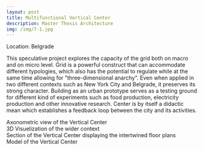 ```yaml
---
layout: post
title: Multifunctional Vertical Center
description: Master Thesis Architecture
img: /img/7-1.jpg
---
```


Location: Belgrade

This speculative project explores the capacity of the grid both on macro and on micro level. Grid is a powerful construct that can accommodate different typologies, which also has the potential to regulate while at the same time allowing for "three-dimensional anarchy". Even when applied in two different contexts such as New York City and Belgrade, it preserves its strong character. Building as an urban prototype serves as a testing ground for different kind of experiments such as food production, electricity production and other innovative research. Center is by itself a didactic mean which establishes a feedback loop between the city and its activities.

<div class="img_row">
	<img class="col three" src="{{ site.baseurl }}/img/7-1.jpg" alt="" title="example image"/>
</div>
<div class="col three caption">
	Axonometric view of the Vertical Center
</div>



<div class="img_row">
	<img class="col three" src="{{ site.baseurl }}/img/7-2.jpg" alt="" title="example image"/>
</div>
<div class="col three caption">
	3D Visuelization of the wider context
</div>



<div class="img_row">
	<img class="col three" src="{{ site.baseurl }}/img/7-3.jpg" alt="" title="example image"/>
</div>
<div class="col three caption">
	Section of the Vertical Center displaying the intertwined floor plans  
</div>



<div class="img_row">
	<img class="col three" src="{{ site.baseurl }}/img/7-4.jpg" alt="" title="example image"/>
</div>
<div class="col three caption">
	Model of the Vertical Center
</div>
